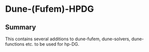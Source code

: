 # Dune-(Fufem)-HPDG

## Summary
This contains several additions to dune-fufem, dune-solvers, dune-functions etc. to be used for hp-DG.
